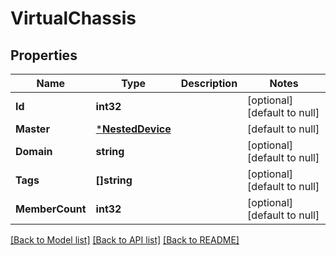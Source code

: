 # VirtualChassis

## Properties
Name | Type | Description | Notes
------------ | ------------- | ------------- | -------------
**Id** | **int32** |  | [optional] [default to null]
**Master** | [***NestedDevice**](NestedDevice.md) |  | [default to null]
**Domain** | **string** |  | [optional] [default to null]
**Tags** | **[]string** |  | [optional] [default to null]
**MemberCount** | **int32** |  | [optional] [default to null]

[[Back to Model list]](../README.md#documentation-for-models) [[Back to API list]](../README.md#documentation-for-api-endpoints) [[Back to README]](../README.md)


